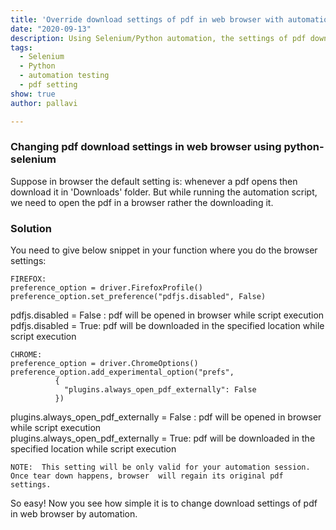 ```yaml
---
title: 'Override download settings of pdf in web browser with automation'
date: "2020-09-13"
description: Using Selenium/Python automation, the settings of pdf download can be overriden, that already exist in browser(Firefox/Chrome).
tags:
  - Selenium
  - Python
  - automation testing
  - pdf setting
show: true
author: pallavi

---
```


### Changing pdf download settings in web browser using python-selenium 
Suppose in browser the default setting is:  whenever a pdf opens then download it in 'Downloads' folder.
But while running the automation script, we need to open the pdf in a browser rather the downloading it.

### Solution

You need to give below snippet in your function where you do the browser settings:


```
FIREFOX:
preference_option = driver.FirefoxProfile()
preference_option.set_preference("pdfjs.disabled", False)

```

pdfjs.disabled = False : pdf will be opened in browser while script execution
pdfjs.disabled = True: pdf will be downloaded in the specified location while script execution

```
CHROME:
preference_option = driver.ChromeOptions()
preference_option.add_experimental_option("prefs",
          {
            "plugins.always_open_pdf_externally": False
          })
```		  
		  
plugins.always\_open\_pdf\_externally = False : pdf will be opened in browser while script execution  
plugins.always\_open\_pdf\_externally = True: pdf will be downloaded in the specified location while script execution
		  

`NOTE: 
This setting will be only valid for your automation session. Once tear down happens, browser 
will regain its original pdf settings.`


So easy! Now you see how simple it is to change download settings of pdf in web browser by automation.
